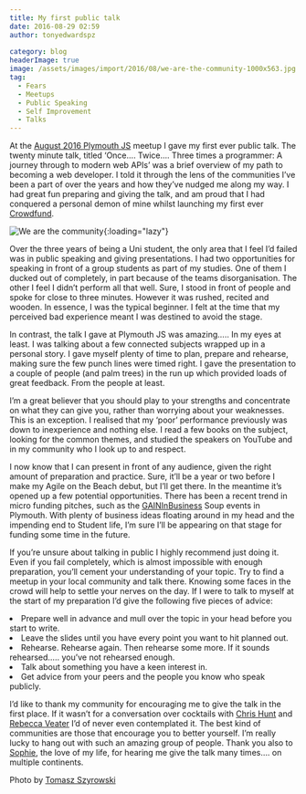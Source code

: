 ```yaml
---
title: My first public talk
date: 2016-08-29 02:59
author: tonyedwardspz
  
category: blog
headerImage: true
image: /assets/images/import/2016/08/we-are-the-community-1000x563.jpg
tag:
  - Fears
  - Meetups
  - Public Speaking
  - Self Improvement
  - Talks
---
```

<span style="font-weight: 400;">At the </span>[<span style="font-weight: 400;">August 2016 Plymouth JS</span>](http://www.meetup.com/The-THINQTANQ-Events-Meetups-and-More-in-Plymouth/events/231769139/) <span style="font-weight: 400;">meetup I gave my first ever public talk. The twenty minute talk, titled ‘Once…. Twice…. Three times a programmer: A journey through to modern web APIs’ was a brief overview of my path to becoming a web developer. I told it through the lens of the communities I’ve been a part of over the years and how they’ve nudged me along my way. I had great fun preparing and giving the talk, and am proud that I had conquered a personal demon of mine whilst launching my first ever </span>[<span style="font-weight: 400;">Crowdfund</span>](http://www.crowdfunder.co.uk/west-cornwall-photography-expedition)<span style="font-weight: 400;">.</span>

![We are the community](/assets/images/import/2016/08/we-are-the-community-1000x563.jpg){:loading="lazy"}

<span style="font-weight: 400;">Over the three years of being a Uni student, the only area that I feel I&#8217;d failed was in public speaking and giving presentations. I had two opportunities for speaking in front of a group students as part of my studies. One of them I ducked out of completely, in part because of the teams disorganisation. The other I feel I didn’t perform all that well. Sure, I stood in front of people and spoke for close to three minutes. However it was rushed, recited and wooden. In essence, I was the typical beginner. I felt at the time that my perceived bad experience meant I was destined to avoid the stage.</span>

<span style="font-weight: 400;">In contrast, the talk I gave at Plymouth JS was amazing….. In my eyes at least. I was talking about a few connected subjects wrapped up in a personal story. I gave myself plenty of time to plan, prepare and rehearse, making sure the few punch lines were timed right. I gave the presentation to a couple of people (and palm trees) in the run up which provided loads of great feedback. From the people at least.</span>

<span style="font-weight: 400;">I’m a great believer that you should play to your strengths and concentrate on what they can give you, rather than worrying about your weaknesses. This is an exception. I realised that my ‘poor’ performance previously was down to inexperience and nothing else. I read a few books on the subject, looking for the common themes, and studied the speakers on YouTube and in my community who I look up to and respect.</span>

<span style="font-weight: 400;">I now know that I can present in front of any audience, given the right amount of preparation and practice. Sure, it’ll be a year or two before I make my Agile on the Beach debut, but I’ll get there. In the meantime it’s opened up a few potential opportunities. There has been a recent trend in micro funding pitches, such as the </span>[<span style="font-weight: 400;">GAINInBusiness</span>](https://gaininbusiness.com/) <span style="font-weight: 400;">Soup events in Plymouth. With plenty of business ideas floating around in my head and the impending end to Student life, I’m sure I’ll be appearing on that stage for funding some time in the future.</span>

<span style="font-weight: 400;">If you&#8217;re unsure about talking in public I highly recommend just doing it. Even if you fail completely, which is almost impossible with enough preparation, you’ll cement your understanding of your topic. Try to find a meetup in your local community and talk there. Knowing some faces in the crowd will help to settle your nerves on the day. If I were to talk to myself at the start of my preparation I’d give the following five pieces of advice:</span>

<li style="font-weight: 400;">
  <span style="font-weight: 400;">Prepare well in advance and mull over the topic in your head before you start to write.</span>
</li>
<li style="font-weight: 400;">
  <span style="font-weight: 400;">Leave the slides until you have every point you want to hit planned out.</span>
</li>
<li style="font-weight: 400;">
  <span style="font-weight: 400;">Rehearse. Rehearse again. Then rehearse some more. If it sounds rehearsed….. you’ve not rehearsed enough.</span>
</li>
<li style="font-weight: 400;">
  <span style="font-weight: 400;">Talk about something you have a keen interest in.</span>
</li>
<li style="font-weight: 400;">
  <span style="font-weight: 400;">Get advice from your peers and the people you know who speak publicly.</span>
</li>

<span style="font-weight: 400;">I’d like to thank my community for encouraging me to give the talk in the first place. If it wasn’t for a conversation over cocktails with </span>[<span style="font-weight: 400;">Chris Hunt</span>](https://twitter.com/thisisthechris) <span style="font-weight: 400;">and </span>[<span style="font-weight: 400;">Rebecca Veater</span>](https://twitter.com/RyVeata) <span style="font-weight: 400;">I’d of never even contemplated it. The best kind of communities are those that encourage you to better yourself. I’m really lucky to hang out with such an amazing group of people. Thank you also to </span>[<span style="font-weight: 400;">Sophie</span>](https://twitter.com/SophiePZ1)<span style="font-weight: 400;">, the love of my life, for hearing me give the talk many times…. on multiple continents.</span>

Photo by [Tomasz Szyrowski](https://twitter.com/tszyrowski)
